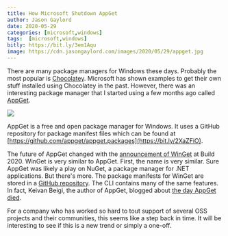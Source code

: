 ```yaml
---
title: How Microsoft Shutdown AppGet
author: Jason Gaylord
date: 2020-05-29
categories: [microsoft,windows]
tags:  [microsoft,windows]
bitly: https://bit.ly/3em1Aqu
image: https://cdn.jasongaylord.com/images/2020/05/29/appget.jpg
---
```


There are many package managers for Windows these days. Probably the most popular is [Chocolatey](https://jasong.us/2K7k5C6). Microsoft has shown examples to get their own stuff installed using Chocolatey in the past. However, there was an interesting package manager that I started using a few months ago called [AppGet](https://bit.ly/3dbIkvO).

[![](https://cdn.jasongaylord.com/images/2020/05/29/appget.jpg)](https://bit.ly/3em1Aqu)

AppGet is a free and open package manager for Windows. It uses a GitHub repository for package manifest files which can be found at [https://github.com/appget/appget.packages](https://bit.ly/2XaZFiO).

The future of AppGet changed with the [announcement of WinGet](https://bit.ly/2zBY0ty) at Build 2020. WinGet is very similar to AppGet. First, the name is very similar. Sure AppGet was likely a play on NuGet, a package manager for .NET applications. But there's more. The package manifests for WinGet are stored in a [GitHub repository](https://bit.ly/2THinMX). The CLI contains many of the same features. In fact, Keivan Beigi, the author of AppGet, blogged about [the day AppGet died](https://bit.ly/3epLEDI).

For a company who has worked so hard to tout support of several OSS projects and their communities, this seems like a step back in time. It will be interesting to see if this is a new trend or simply a one-off. 
